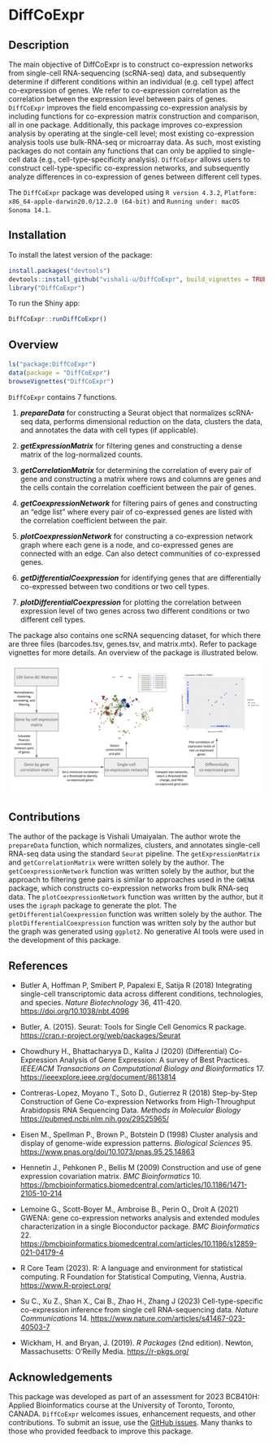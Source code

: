 
<!-- README.md is generated from README.Rmd. Please edit that file -->

# DiffCoExpr

## Description

The main objective of DiffCoExpr is to construct co-expression networks
from single-cell RNA-sequencing (scRNA-seq) data, and subsequently
determine if different conditions within an individual (e.g. cell type)
affect co-expression of genes. We refer to co-expression correlation as
the correlation between the expression level between pairs of genes.
`DiffCoExpr` improves the field encompassing co-expression analysis by
including functions for co-expression matrix construction and
comparison, all in one package. Additionally, this package improves
co-expression analysis by operating at the single-cell level; most
existing co-expression analysis tools use bulk-RNA-seq or microarray
data. As such, most existing packages do not contain any functions that
can only be applied to single-cell data (e.g., cell-type-specificity
analysis). `DiffCoExpr` allows users to construct cell-type-specific
co-expression networks, and subsequently analyze differences in
co-expression of genes between different cell types.

The `DiffCoExpr` package was developed using `R version 4.3.2`,
`Platform: x86_64-apple-darwin20.0/12.2.0 (64-bit)` and
`Running under: macOS Sonoma 14.1`.

## Installation

To install the latest version of the package:

``` r
install.packages("devtools")
devtools::install_github("vishali-u/DiffCoExpr", build_vignettes = TRUE)
library("DiffCoExpr")
```

To run the Shiny app:

``` r
DiffCoExpr::runDiffCoExpr()
```

## Overview

``` r
ls("package:DiffCoExpr")
data(package = "DiffCoExpr") 
browseVignettes("DiffCoExpr")
```

`DiffCoExpr` contains 7 functions.

1.  ***prepareData*** for constructing a Seurat object that normalizes
    scRNA-seq data, performs dimensional reduction on the data, clusters
    the data, and annotates the data with cell types (if applicable).

2.  ***getExpressionMatrix*** for filtering genes and constructing a
    dense matrix of the log-normalized counts.

3.  ***getCorrelationMatrix*** for determining the correlation of every
    pair of gene and constructing a matrix where rows and columns are
    genes and the cells contain the correlation coefficient between the
    pair of genes.

4.  ***getCoexpressionNetwork*** for filtering pairs of genes and
    constructing an “edge list” where every pair of co-expressed genes
    are listed with the correlation coefficient between the pair.

5.  ***plotCoexpressionNetwork*** for constructing a co-expression
    network graph where each gene is a node, and co-expressed genes are
    connected with an edge. Can also detect communities of co-expressed
    genes.

6.  ***getDifferentialCoexpression*** for identifying genes that are
    differentially co-expressed between two conditions or two cell
    types.

7.  ***plotDifferentialCoexpression*** for plotting the correlation
    between expression level of two genes across two different
    conditions or two different cell types.

The package also contains one scRNA sequencing dataset, for which there
are three files (barcodes.tsv, genes.tsv, and matrix.mtx). Refer to
package vignettes for more details. An overview of the package is
illustrated below.

![](./inst/extdata/Umaiyalan_V_A1.png)

## Contributions

The author of the package is Vishali Umaiyalan. The author wrote the
`prepareData` function, which normalizes, clusters, and annotates
single-cell RNA-seq data using the standard `Seurat` pipeline. The
`getExpressionMatrix` and `getCorrelationMatrix` were written solely by
the author. The `getCoexpressionNetwork` function was written solely by
the author, but the approach to filtering gene pairs is similar to
approaches used in the `GWENA` package, which constructs co-expression
networks from bulk RNA-seq data. The `plotCoexpressionNetwork` function
was written by the author, but it uses the `igraph` package to generate
the plot. The `getDifferentialCoexpression` function was written solely
by the author. The `plotDifferentialCoexpression` function was written
soly by the author but the graph was generated using `ggplot2`. No
generative AI tools were used in the development of this package.

## References

- Butler A, Hoffman P, Smibert P, Papalexi E, Satija R (2018)
  Integrating single-cell transcriptomic data across different
  conditions, technologies, and species. *Nature Biotechnology* 36,
  411-420. <https://doi.org/10.1038/nbt.4096>

- Butler, A. (2015). Seurat: Tools for Single Cell Genomics R package.
  <https://cran.r-project.org/web/packages/Seurat>

- Chowdhury H., Bhattacharyya D., Kalita J (2020) (Differential)
  Co-Expression Analysis of Gene Expression: A survey of Best Practices.
  *IEEE/ACM Transactions on Computational Biology and
  Bioinformatics* 17. <https://ieeexplore.ieee.org/document/8613814>

- Contreras-Lopez, Moyano T., Soto D., Gutierrez R (2018) Step-by-Step
  Construction of Gene Co-expression Networks from High-Throughput
  Arabidopsis RNA Sequencing Data. *Methods in Molecular Biology*
  <https://pubmed.ncbi.nlm.nih.gov/29525965/>

- Eisen M., Spellman P., Brown P., Botstein D (1998) Cluster analysis
  and display of genome-wide expression patterns. *Biological
  Sciences* 95. <https://www.pnas.org/doi/10.1073/pnas.95.25.14863>

- Hennetin J., Pehkonen P., Bellis M (2009) Construction and use of gene
  expression covariation matrix. *BMC Bioinformatics* 10.
  <https://bmcbioinformatics.biomedcentral.com/articles/10.1186/1471-2105-10-214>

- Lemoine G., Scott-Boyer M., Ambroise B., Perin O., Droit A (2021)
  GWENA: gene co-expression networks analysis and extended modules
  characterization in a single Bioconductor package. *BMC
  Bioinformatics* 22.
  <https://bmcbioinformatics.biomedcentral.com/articles/10.1186/s12859-021-04179-4>

- R Core Team (2023). R: A language and environment for statistical
  computing. R Foundation for Statistical Computing, Vienna, Austria.
  <https://www.R-project.org/>

- Su C., Xu Z., Shan X., Cai B., Zhao H., Zhang J (2023)
  Cell-type-specific co-expression inference from single cell
  RNA-sequencing data. *Nature Communications* 14.
  <https://www.nature.com/articles/s41467-023-40503-7>

- Wickham, H. and Bryan, J. (2019). *R Packages* (2nd edition). Newton,
  Massachusetts: O’Reilly Media. <https://r-pkgs.org/>

## Acknowledgements

This package was developed as part of an assessment for 2023 BCB410H:
Applied Bioinformatics course at the University of Toronto, Toronto,
CANADA. `DiffCoExpr` welcomes issues, enhancement requests, and other
contributions. To submit an issue, use the [GitHub
issues](https://github.com/vishali-u/DiffCoExpr/issues). Many thanks to
those who provided feedback to improve this package.
